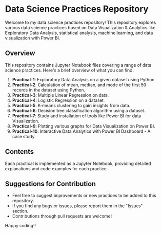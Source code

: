 # Data Science Practices Repository

Welcome to my data science practices repository! This repository explores various data science practices based on Data Visualization & Analytics like Exploratory Data Analysis, statistical analysis, machine learning, and data visualization with Power BI. 

## Overview

This repository contains Jupyter Notebook files covering a range of data science practices. Here's a brief overview of what you can find:

1. **Practical-1**: Exploratory Data Analysis on a given dataset using Python.
2. **Practical-2**: Calculation of mean, median, and mode of the first 50 records in the dataset using Python.
3. **Practical-3**: Multiple Linear Regression on data.
4. **Practical-4**: Logistic Regression on a dataset.
5. **Practical-5**: K-means clustering to gain insights from data.
6. **Practical-6**: Decision tree classification algorithm using a dataset.
7. **Practical-7**: Study and installation of tools like Power BI for data Visualization.
9. **Practical-9**: Plotting various graphs for Data Visualization on Power BI.
10. **Practical-10**: Interactive Data Analytics with Power BI Dashboard - A case study.

## Contents

Each practical is implemented as a Jupyter Notebook, providing detailed explanations and code examples for each practice.

## Suggestions for Contribution

- Feel free to suggest improvements or new practices to be added to this repository.
- If you find any bugs or issues, please report them in the "Issues" section.
- Contributions through pull requests are welcome!

Happy coding!!
